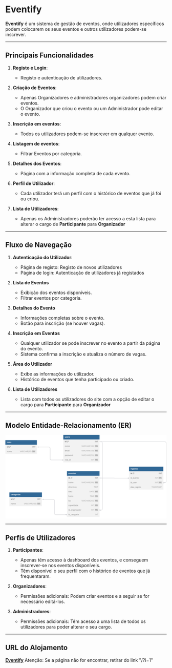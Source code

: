 # **Eventify**

**Eventify** é um sistema de gestão de eventos, onde utilizadores específicos podem colocarem os seus eventos e outros utilizadores podem-se inscrever.


---

## **Principais Funcionalidades**
1. **Registo e Login**:
   - Registo e autenticação de utilizadores.

2. **Criação de Eventos**:
   - Apenas Organizadores e administradores organizadores podem criar eventos.
   - O Organizador que criou o evento ou um Administrador pode editar o evento.

3. **Inscrição em eventos**:
   - Todos os utilizadores podem-se inscrever em qualquer evento.

4. **Listagem de eventos**:
   - Filtrar Eventos por categoria.

5. **Detalhes dos Eventos**:
   - Página com a informação completa de cada evento.

6. **Perfil de Utilizador**:
   - Cada utilizador terá um perfil com o histórico de eventos que já foi ou criou.

7. **Lista de Utilizadores**:
   - Apenas os Administradores poderão ter acesso a esta lista para alterar o cargo de **Participante** para **Organizador**
---

## **Fluxo de Navegação**

1. **Autenticação do Utilizador**:
   - Página de registo: Registo de novos utilizadores
   - Página de login: Autenticação de utilizadores já registados

2. **Lista de Eventos**
   - Exibição dos eventos disponíveis.
   - Filtrar eventos por categoria.

3. **Detalhes do Evento**
   - Informações completas sobre o evento.
   - Botão para inscrição (se houver vagas).

4. **Inscrição em Eventos**
   - Qualquer utilizador se pode inscrever no evento a partir da página do evento.
   - Sistema confirma a inscrição e atualiza o número de vagas.

5. **Área do Utilizador**
   - Exibe as informações do utilizador.
   - Histórico de eventos que tenha participado ou criado.

6. **Lista de Utilizadores**
   - Lista com todos os utilizadores do site com a opção de editar o cargo para **Participante** para **Organizador** 

---

## **Modelo Entidade-Relacionamento (ER)**
![Modelo ER](https://raw.githubusercontent.com/BernardoLF/Eventify/53950feb64235f429607d38d9a384343ca4b2363/Diagram.svg)

---

## **Perfis de Utilizadores**

1. **Participantes**:
   - Apenas têm acesso à dashboard dos eventos, e conseguem inscrever-se nos eventos disponíveis.
   - Têm disponível o seu perfil com o histórico de eventos que já frequentaram. 
   
2. **Organizadores**:
   - Permissões adicionais: Podem criar eventos e a seguir se for necessário editá-los.

3. **Administradores**:
   - Permissões adicionais: Têm acesso a uma lista de todos os utilizadores para poder alterar o seu cargo.

---

## **URL do Alojamento**

**[Eventify](http://bernardopedro.infinityfreeapp.com/)** 
   Atenção: Se a página não for encontrar, retirar do link "/?i=1"